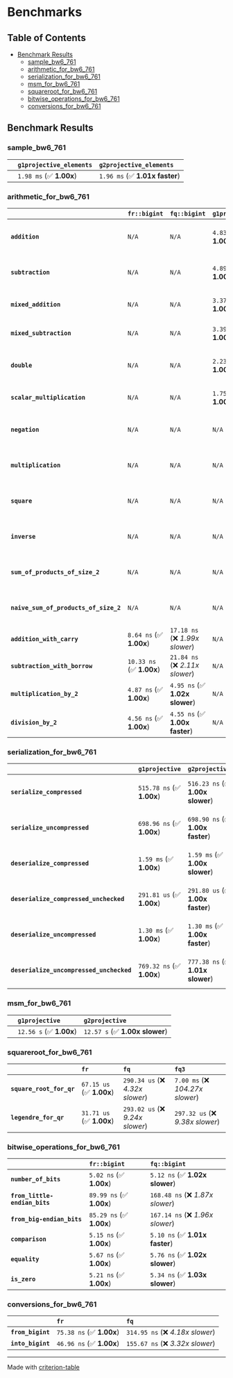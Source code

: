 # Benchmarks

## Table of Contents

- [Benchmark Results](#benchmark-results)
    - [sample_bw6_761](#sample_bw6_761)
    - [arithmetic_for_bw6_761](#arithmetic_for_bw6_761)
    - [serialization_for_bw6_761](#serialization_for_bw6_761)
    - [msm_for_bw6_761](#msm_for_bw6_761)
    - [squareroot_for_bw6_761](#squareroot_for_bw6_761)
    - [bitwise_operations_for_bw6_761](#bitwise_operations_for_bw6_761)
    - [conversions_for_bw6_761](#conversions_for_bw6_761)

## Benchmark Results

### sample_bw6_761

|        | `g1projective_elements`          | `g2projective_elements`           |
|:-------|:---------------------------------|:--------------------------------- |
|        | `1.98 ms` (✅ **1.00x**)          | `1.96 ms` (✅ **1.01x faster**)    |

### arithmetic_for_bw6_761

|                                       | `fr::bigint`             | `fq::bigint`                    | `g1projective`          | `g2projective`                 | `fq3`                            | `fq6`                             | `fq`                              | `fr`                               |
|:--------------------------------------|:-------------------------|:--------------------------------|:------------------------|:-------------------------------|:---------------------------------|:----------------------------------|:----------------------------------|:---------------------------------- |
| **`addition`**                        | `N/A`                    | `N/A`                           | `4.83 us` (✅ **1.00x**) | `4.83 us` (✅ **1.00x slower**) | `77.50 ns` (🚀 **62.33x faster**) | `160.39 ns` (🚀 **30.12x faster**) | `27.71 ns` (🚀 **174.37x faster**) | `12.66 ns` (🚀 **381.59x faster**)  |
| **`subtraction`**                     | `N/A`                    | `N/A`                           | `4.89 us` (✅ **1.00x**) | `4.89 us` (✅ **1.00x slower**) | `78.54 ns` (🚀 **62.26x faster**) | `152.46 ns` (🚀 **32.07x faster**) | `25.90 ns` (🚀 **188.78x faster**) | `13.28 ns` (🚀 **368.32x faster**)  |
| **`mixed_addition`**                  | `N/A`                    | `N/A`                           | `3.37 us` (✅ **1.00x**) | `3.37 us` (✅ **1.00x faster**) | `N/A`                            | `N/A`                             | `N/A`                             | `N/A`                              |
| **`mixed_subtraction`**               | `N/A`                    | `N/A`                           | `3.39 us` (✅ **1.00x**) | `3.39 us` (✅ **1.00x faster**) | `N/A`                            | `N/A`                             | `N/A`                             | `N/A`                              |
| **`double`**                          | `N/A`                    | `N/A`                           | `2.23 us` (✅ **1.00x**) | `2.23 us` (✅ **1.00x slower**) | `54.07 ns` (🚀 **41.31x faster**) | `118.28 ns` (🚀 **18.88x faster**) | `19.45 ns` (🚀 **114.86x faster**) | `7.13 ns` (🚀 **313.23x faster**)   |
| **`scalar_multiplication`**           | `N/A`                    | `N/A`                           | `1.75 ms` (✅ **1.00x**) | `1.75 ms` (✅ **1.00x faster**) | `N/A`                            | `N/A`                             | `N/A`                             | `N/A`                              |
| **`negation`**                        | `N/A`                    | `N/A`                           | `N/A`                   | `N/A`                          | `71.01 ns` (❌ *3.83x slower*)    | `119.34 ns` (❌ *6.43x slower*)    | `22.87 ns` (❌ *1.23x slower*)     | `18.55 ns` (✅ **1.00x**)           |
| **`multiplication`**                  | `N/A`                    | `N/A`                           | `N/A`                   | `N/A`                          | `2.51 us` (❌ *33.11x slower*)    | `7.96 us` (❌ *104.75x slower*)    | `304.73 ns` (❌ *4.01x slower*)    | `75.95 ns` (✅ **1.00x**)           |
| **`square`**                          | `N/A`                    | `N/A`                           | `N/A`                   | `N/A`                          | `1.80 us` (❌ *26.91x slower*)    | `5.56 us` (❌ *83.20x slower*)     | `243.14 ns` (❌ *3.64x slower*)    | `66.77 ns` (✅ **1.00x**)           |
| **`inverse`**                         | `N/A`                    | `N/A`                           | `N/A`                   | `N/A`                          | `51.79 us` (❌ *3.63x slower*)    | `60.92 us` (❌ *4.27x slower*)     | `47.52 us` (❌ *3.33x slower*)     | `14.25 us` (✅ **1.00x**)           |
| **`sum_of_products_of_size_2`**       | `N/A`                    | `N/A`                           | `N/A`                   | `N/A`                          | `5.15 us` (❌ *43.92x slower*)    | `16.23 us` (❌ *138.33x slower*)   | `420.25 ns` (❌ *3.58x slower*)    | `117.35 ns` (✅ **1.00x**)          |
| **`naive_sum_of_products_of_size_2`** | `N/A`                    | `N/A`                           | `N/A`                   | `N/A`                          | `5.13 us` (❌ *31.32x slower*)    | `16.14 us` (❌ *98.45x slower*)    | `649.41 ns` (❌ *3.96x slower*)    | `163.93 ns` (✅ **1.00x**)          |
| **`addition_with_carry`**             | `8.64 ns` (✅ **1.00x**)  | `17.18 ns` (❌ *1.99x slower*)   | `N/A`                   | `N/A`                          | `N/A`                            | `N/A`                             | `N/A`                             | `N/A`                              |
| **`subtraction_with_borrow`**         | `10.33 ns` (✅ **1.00x**) | `21.84 ns` (❌ *2.11x slower*)   | `N/A`                   | `N/A`                          | `N/A`                            | `N/A`                             | `N/A`                             | `N/A`                              |
| **`multiplication_by_2`**             | `4.87 ns` (✅ **1.00x**)  | `4.95 ns` (✅ **1.02x slower**)  | `N/A`                   | `N/A`                          | `N/A`                            | `N/A`                             | `N/A`                             | `N/A`                              |
| **`division_by_2`**                   | `4.56 ns` (✅ **1.00x**)  | `4.55 ns` (✅ **1.00x faster**)  | `N/A`                   | `N/A`                          | `N/A`                            | `N/A`                             | `N/A`                             | `N/A`                              |

### serialization_for_bw6_761

|                                          | `g1projective`            | `g2projective`                   | `fr`                                | `fq`                                | `fq3`                             | `fq6`                             |
|:-----------------------------------------|:--------------------------|:---------------------------------|:------------------------------------|:------------------------------------|:----------------------------------|:--------------------------------- |
| **`serialize_compressed`**               | `515.78 ns` (✅ **1.00x**) | `516.23 ns` (✅ **1.00x slower**) | `56.51 ns` (🚀 **9.13x faster**)     | `168.20 ns` (🚀 **3.07x faster**)    | `509.26 ns` (✅ **1.01x faster**)  | `1.08 us` (❌ *2.10x slower*)      |
| **`serialize_uncompressed`**             | `698.96 ns` (✅ **1.00x**) | `698.90 ns` (✅ **1.00x faster**) | `57.20 ns` (🚀 **12.22x faster**)    | `169.77 ns` (🚀 **4.12x faster**)    | `510.03 ns` (✅ **1.37x faster**)  | `1.08 us` (❌ *1.55x slower*)      |
| **`deserialize_compressed`**             | `1.59 ms` (✅ **1.00x**)   | `1.59 ms` (✅ **1.00x slower**)   | `93.62 ns` (🚀 **16992.50x faster**) | `341.28 ns` (🚀 **4661.52x faster**) | `1.05 us` (🚀 **1515.38x faster**) | `2.12 us` (🚀 **748.75x faster**)  |
| **`deserialize_compressed_unchecked`**   | `291.81 us` (✅ **1.00x**) | `291.80 us` (✅ **1.00x faster**) | `93.82 ns` (🚀 **3110.33x faster**)  | `341.30 ns` (🚀 **855.00x faster**)  | `1.05 us` (🚀 **277.93x faster**)  | `2.12 us` (🚀 **137.32x faster**)  |
| **`deserialize_uncompressed`**           | `1.30 ms` (✅ **1.00x**)   | `1.30 ms` (✅ **1.00x faster**)   | `93.59 ns` (🚀 **13881.50x faster**) | `341.16 ns` (🚀 **3808.05x faster**) | `1.05 us` (🚀 **1237.52x faster**) | `2.12 us` (🚀 **611.50x faster**)  |
| **`deserialize_uncompressed_unchecked`** | `769.32 ns` (✅ **1.00x**) | `777.38 ns` (✅ **1.01x slower**) | `93.59 ns` (🚀 **8.22x faster**)     | `341.38 ns` (🚀 **2.25x faster**)    | `1.05 us` (❌ *1.36x slower*)      | `2.12 us` (❌ *2.76x slower*)      |

### msm_for_bw6_761

|        | `g1projective`          | `g2projective`                  |
|:-------|:------------------------|:------------------------------- |
|        | `12.56 s` (✅ **1.00x**) | `12.57 s` (✅ **1.00x slower**)  |

### squareroot_for_bw6_761

|                          | `fr`                     | `fq`                             | `fq3`                             |
|:-------------------------|:-------------------------|:---------------------------------|:--------------------------------- |
| **`square_root_for_qr`** | `67.15 us` (✅ **1.00x**) | `290.34 us` (❌ *4.32x slower*)   | `7.00 ms` (❌ *104.27x slower*)    |
| **`legendre_for_qr`**    | `31.71 us` (✅ **1.00x**) | `293.02 us` (❌ *9.24x slower*)   | `297.32 us` (❌ *9.38x slower*)    |

### bitwise_operations_for_bw6_761

|                               | `fr::bigint`             | `fq::bigint`                      |
|:------------------------------|:-------------------------|:--------------------------------- |
| **`number_of_bits`**          | `5.02 ns` (✅ **1.00x**)  | `5.12 ns` (✅ **1.02x slower**)    |
| **`from_little-endian_bits`** | `89.99 ns` (✅ **1.00x**) | `168.48 ns` (❌ *1.87x slower*)    |
| **`from_big-endian_bits`**    | `85.29 ns` (✅ **1.00x**) | `167.14 ns` (❌ *1.96x slower*)    |
| **`comparison`**              | `5.15 ns` (✅ **1.00x**)  | `5.10 ns` (✅ **1.01x faster**)    |
| **`equality`**                | `5.67 ns` (✅ **1.00x**)  | `5.76 ns` (✅ **1.02x slower**)    |
| **`is_zero`**                 | `5.21 ns` (✅ **1.00x**)  | `5.34 ns` (✅ **1.03x slower**)    |

### conversions_for_bw6_761

|                   | `fr`                     | `fq`                              |
|:------------------|:-------------------------|:--------------------------------- |
| **`from_bigint`** | `75.38 ns` (✅ **1.00x**) | `314.95 ns` (❌ *4.18x slower*)    |
| **`into_bigint`** | `46.96 ns` (✅ **1.00x**) | `155.67 ns` (❌ *3.32x slower*)    |

---
Made with [criterion-table](https://github.com/nu11ptr/criterion-table)

